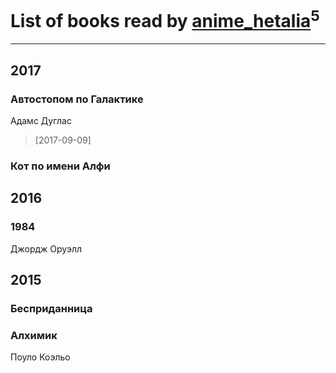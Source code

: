 # List of books read by [anime_hetalia](http://vk.com/id137961387)<sup>5</sup>
---

## 2017

### Автостопом по Галактике
Адамс Дуглас
> [2017-09-09] 


### Кот по имени Алфи



## 2016

### 1984
Джордж Оруэлл



## 2015

### Бесприданница


### Алхимик
Поуло Коэльо



